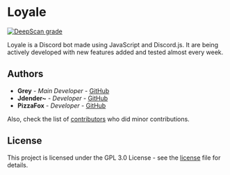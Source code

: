 # Loyale

[![DeepScan grade](https://deepscan.io/api/teams/3387/projects/5027/branches/39181/badge/grade.svg)](https://deepscan.io/dashboard#view=project&tid=3387&pid=5027&bid=39181)

Loyale is a Discord bot made using JavaScript and Discord.js. It are being actively developed with new features added and tested almost every week.

<!--Not actually for Represent [![Discord](https://discordapp.com/api/guilds/476150997488500747/embed.png)](https://discord.gg/SFytdyB) -->

## Authors

* **Grey** - *Main Developer* - [GitHub](https://github.com/chronomly)
* **Jdender~** - *Developer* - [GitHub](https://github.com/jdenderplays)
* **PizzaFox** - *Developer* - [GitHub](https://github.com/PizzaFox)

Also, check the list of [contributors](https://github.com/Chronomly/LoyaleRadio/contributors) who did minor contributions.

## License

This project is licensed under the GPL 3.0 License - see the [license](https://github.com/Chronomly/LoyaleRadio) file for details.
